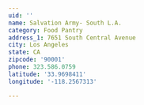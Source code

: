 ```yaml
---
uid: ''
name: Salvation Army- South L.A.
category: Food Pantry
address_1: 7651 South Central Avenue
city: Los Angeles
state: CA
zipcode: '90001'
phone: 323.586.0759
latitude: '33.9698411'
longitude: '-118.2567313'

---
```

